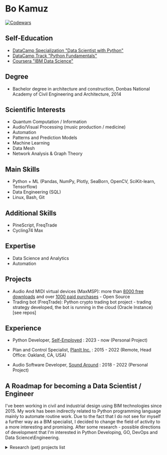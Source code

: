 # Bo Kamuz

<!--
**bkamuz/bkamuz** is a ✨ _special_ ✨ repository because its `README.md` (this file) appears on your GitHub profile.

Here are some ideas to get you started:

- 🔭 I’m currently working on ...
- 🌱 I’m currently learning ...
- 👯 I’m looking to collaborate on ...
- 🤔 I’m looking for help with ...
- 💬 Ask me about ...
- 📫 How to reach me: ...
- 😄 Pronouns: ...
- ⚡ Fun fact: ...
-->

[![Codewars](https://www.codewars.com/users/bkamuz/badges/large)](https://www.codewars.com/users/bkamuz)

## Self-Education

* [DataCamp Specialization "Data Scientist with Python"](https://www.datacamp.com/profile/bkamuz)
* [DataCamp Track "Python Fundamentals"](https://www.datacamp.com/profile/bkamuz)
* [Coursera "IBM Data Science"](https://coursera.org/share/fc6414fbd3299902d096e489e1d00161)

## Degree

* Bachelor degree in architecture and construction, Donbas National Academy of Civil Engineering and Architecture, 2014

## Scientific Interests

* Quantum Computation / Information
* Audio/Visual Processing (music production / medicine)
* Automation
* Patterns and Prediction Models
* Machine Learning
* Data Mesh
* Network Analysis & Graph Theory

## Main Skills

* Python + ML (Pandas, NumPy, Plotly, SeaBorn, OpenCV, SciKit-learn, Tensorflow)
* Data Engineering (SQL)
* Linux, Bash, Git

## Additional Skills

* PineScript, FreqTrade
* Cycling74 Max

## Expertise

* Data Science and Analytics
* Automation

## Projects

* Audio And MIDI virtual devices (MaxMSP): more than [8000 free downloads](https://maxforlive.com/profile/user/zaSLON) and over [1000 paid purchases](https://soundaround.gumroad.com/) - Open Source
* Trading bot (FreqTrade): Python crypto trading bot project - trading strategy developed, the bot is running in the cloud (Oracle Instance) [see repos]

## Experience
<!-- <img style="test" src="https://gb.ru/favicon.ico" alt="alt text" width="50" height="15"> -->

* Python Developer, [Self-Employed](https://career.habr.com/bkamuz) : 2023 - now (Personal Project)

* Plan and Control Specialist, [PlanIt Inc.](https://planit-inc.com) : 2015 - 2022 (Remote, Head Office: Oakland, CA, USA)

* Audio Software Developer, [Sound Around](http://bkamuz.tilda.ws/en/else) : 2018 - 2022 (Personal Project)

## A Roadmap for becoming a Data Scientist / Engineer
  
I've been working in civil and industrial design using BIM technologies since 2015.
My work has been indirectly related to Python programming language mainly to automate routine work.
Due to the fact that I do not see for myself a further way as a BIM specialist, I decided to change the field of activity to a more interesting and promising.
After some research - possible directions of development that I'm interested in Python Developing, GO, DevOps and Data Science\Engineering.
<!-- After I've talked with practicing people in programming I've made my own RoadMap according to their recommendations. 

[Roadmap X-mind link](https://xmind.works/share/ESvOuG73) (or see saved Roadmap image below) 

<p>
<details>
<summary>Roadmap Image</summary>

![Roadmap](images/roadmap.png)

</details>
</p>
-->
<p>
<details>
<summary>Research (pet) projects list</summary>

* [Blured Photo Detection (link to kaggle)](https://www.kaggle.com/code/bkamuz/i-m-blur-v2/notebook)

* [World Internet Access (link to datacamp)](https://app.datacamp.com/workspace/w/173f9d78-ec7b-497d-8d79-83a95b0b789c/edit)

or check [Github Repositories](https://github.com/bkamuz/data-science)

</details>
</p>

</details>
</p>
<!-- [A road-map for becoming a Data Scientist / Engineer](https://github.com/bkamuz/bkamuz/blob/main/ROADMAP.md) -->

